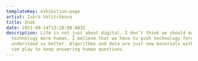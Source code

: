```yaml
---
templateKey: exhibition-page
artist: Iskra Velitchkova
title: Znäk
date: 2021-09-14T13:28:00.603Z
description: Life is not just about digital. I don’t think we should make
  technology more human, I believe that we have to push technology forward to
  understand us better. Algorithms and data are just new materials with which we
  can play to keep answering human questions.
---
```

